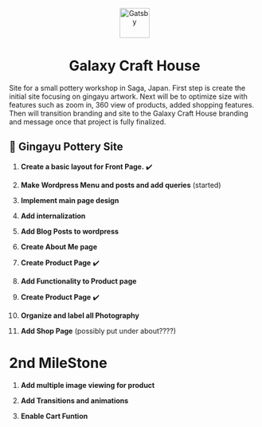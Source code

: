 <p align="center">
  <a href="https://www.gatsbyjs.com/?utm_source=starter&utm_medium=readme&utm_campaign=minimal-starter">
    <img alt="Gatsby" src="https://www.gatsbyjs.com/Gatsby-Monogram.svg" width="60" />
  </a>
</p>
<h1 align="center">
  Galaxy Craft House
</h1>
<p> Site for a small pottery workshop in Saga, Japan. First step is create the initial site focusing on gingayu artwork. Next will be to optimize size with features such as zoom in, 360 view of products, added shopping features. Then will transition branding and site to the Galaxy Craft House branding and message once that project is fully finalized.

## 🚀 Gingayu Pottery Site

1.  **Create a basic layout for Front Page.**  :heavy_check_mark:

2.  **Make Wordpress Menu and posts and add queries** (started)

3.  **Implement main page design**

5. **Add internalization**

4.  **Add Blog Posts to wordpress**

5. **Create About Me page**

6. **Create Product Page** :heavy_check_mark:

7. **Add Functionality to Product page**

8. **Create Product Page** :heavy_check_mark:

9. **Organize and label all Photography**

10. **Add Shop Page** (possibly put under about????)


#  2nd MileStone

1. **Add multiple image viewing for product**

2. **Add Transitions and animations**

3. **Enable Cart Funtion**
